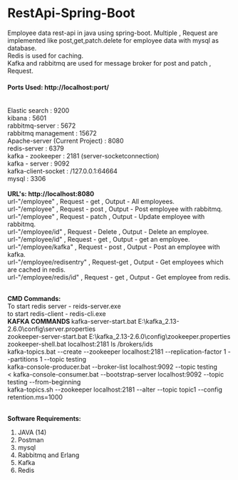 # RestApi-Spring-Boot
Employee data rest-api in java using spring-boot.
Multiple , Request are implemented like post,get,patch.delete for employee data with mysql as database.<br />
Redis is used for caching.<br />
Kafka and rabbitmq are used for message broker for post and patch , Request.<br />

<b> <h4>Ports Used: http://localhost:port/ 
 </h4></b>
<br/>
Elastic search : 9200<br />
kibana : 5601<br />
rabbitmq-server : 5672<br />
rabbitmq management : 15672<br />
Apache-server (Current Project) : 8080<br />
redis-server : 6379<br />
kafka - zookeeper : 2181 (server-socketconnection)<br />
kafka - server : 9092<br/>
kafka-client-socket : /127.0.0.1:64664 <br/>
mysql : 3306<br/>

<br/>
<b>URL's: http://localhost:8080
</b>
<br/>
url-"/employee"       , Request - get    , Output - All employees.<br />
url-"/employee"       , Request - post   , Output - Post employee with rabbitmq.<br />
url-"/employee"       , Request - patch  , Output - Update employee with rabbitmq.<br />
url-"/employee/id"    , Request - Delete , Output - Delete an employee.<br />
url-"/employee/id"    , Request - get    , Output - get an employee.<br />
url-"/employee/kafka" , Request - post   , Output - Post an employee with kafka.<br />
url-"/employee/redisentry" , Request-get   , Output - Get employees which are cached in redis.<br />
url-"/employee/redis/id" , Request - get   , Output - Get employee from redis.<br />
<br/>

<b>CMD Commands:</b>
<br/>
To start redis server - reids-server.exe <br/>
to start redis-client - redis-cli.exe <br/>
<b> KAFKA COMMANDS </b>
kafka-server-start.bat E:\kafka_2.13-2.6.0\config\server.properties </br>
zookeeper-server-start.bat E:\kafka_2.13-2.6.0\config\zookeeper.properties</br>
zookeeper-shell.bat localhost:2181 ls /brokers/ids </br>
kafka-topics.bat --create --zookeeper localhost:2181 --replication-factor 1 --partitions 1 --topic testing </br>
kafka-console-producer.bat --broker-list localhost:9092 --topic testing </br><
kafka-console-consumer.bat --bootstrap-server localhost:9092 --topic testing --from-beginning</br>
kafka-topics.sh --zookeeper localhost:2181 --alter --topic topic1 --config retention.ms=1000</br>
</br>

<b>
Software Requirements:
</b>
<ol>
<li> JAVA (14)</li>
<li> Postman </li>
<li> mysql </li>
<li> Rabbitmq and Erlang</li>
<li> Kafka </li>
<li> Redis </li>
</ol>
